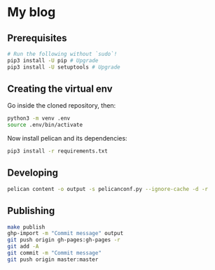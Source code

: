 # My blog

## Prerequisites

```bash
# Run the following without `sudo`!
pip3 install -U pip # Upgrade
pip3 install -U setuptools # Upgrade
```

## Creating the virtual env

Go inside the cloned repository, then:

```bash
python3 -m venv .env
source .env/bin/activate
```

Now install pelican and its dependencies:

```bash
pip3 install -r requirements.txt
```

## Developing

```bash
pelican content -o output -s pelicanconf.py --ignore-cache -d -r
```

## Publishing

```bash
make publish
ghp-import -m "Commit message" output
git push origin gh-pages:gh-pages -r
git add -A
git commit -m "Commit message"
git push origin master:master
```
